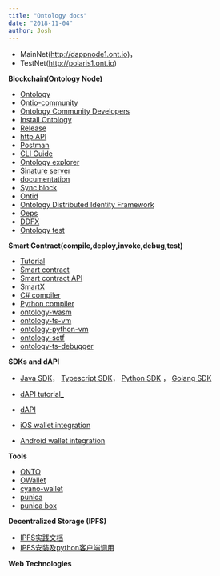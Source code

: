 ```yaml
---
title: "Ontology docs"
date: "2018-11-04"
author: Josh
---
```


* MainNet(http://dappnode1.ont.io)，
* TestNet(http://polaris1.ont.io)


**Blockchain(Ontology Node)**

* [Ontology](https://github.com/ontio/ontology)
* [Ontio-community](https://github.com/ontio-community/)
* [Ontology Community Developers](https://github.com/OntologyCommunityDevelopers) 
* [Install Ontology](https://ontio.github.io/documentation/install_en.html)
* [Release](https://github.com/ontio/ontology/releases)
* [http API](https://ontio.github.io/documentation/rpc_api_en.html)
* [Postman](https://documenter.getpostman.com/view/1459587/RWaRP68Y)
* [CLI Guide](https://github.com/ontio/ontology/blob/master/docs/specifications/cli_user_guide_CN.md)
* [Ontology explorer](https://explorer.ont.io/)
* [Sinature server](https://github.com/ontio/ontology/blob/master/docs/specifications/sigsvr_CN.md)
* [documentation](https://ontio.github.io/documentation/)
* [Sync block](https://github.com/zzsZhou/OntSynHandler)
* [Ontid](https://ontio.github.io/documentation/ontology_DID_en.html)
* [Ontology Distributed Identity Framework](https://github.com/ontio/ontology-DID)
* [Oeps](https://github.com/ontio/OEPs)
* [DDFX](https://github.com/ontio/ontology-ddxf)
* [Ontology test](https://github.com/ontio/ontology-test)

**Smart Contract(compile,deploy,invoke,debug,test)**

* [Tutorial](https://ontio.github.io/documentation/Introduction_of_Ontology_Smart_Contract_en.html)
* [Smart contract](https://github.com/ontio/ontology-smartcontract)
* [Smart contract API](https://apidoc.ont.io/smartcontract/)
* [SmartX](https://smartx.ont.io/)
* [C# compiler](https://github.com/ontio/ontology-compiler)
* [Python compiler](https://github.com/ontio/neo-boa)
* [ontology-wasm](https://github.com/ontio/ontology-wasm)
* [ontology-ts-vm](https://github.com/OntologyCommunityDevelopers/ontology-ts-vm)
* [ontology-python-vm](https://github.com/ontio-community/ontology-python-vm)
* [ontology-sctf](https://github.com/ontio-community/ontology-sctf)
* [ontology-ts-debugger](https://github.com/trueinsider/ontology-ts-debugger)

**SDKs and dAPI**

* [Java SDK](https://github.com/ontio/ontology-java-sdk)， [Typescript SDK](https://github.com/ontio/ontology-ts-sdk)， [Python SDK](https://github.com/ontio/ontology-python-sdk) ， [Golang SDK](https://github.com/ontio/ontology-go-sdk)
* [dAPI tutorial_](https://ontio.github.io/documentation/ontology_dapp_dev_tutorial_en.html)
* [dAPI](https://github.com/ontio/ontology-dapi)

* [iOS wallet integration](https://ontio.github.io/documentation/ontology_wallet_dev_ts_sdk_en.html)
* [Android wallet integration](https://ontio.github.io/documentation/ontology_wallet_dev_android_en.html)


**Tools**

* [ONTO](https://github.com/punica-box/)
* [OWallet](https://github.com/ontio/OWallet)
* [cyano-wallet](https://github.com/OntologyCommunityDevelopers/cyano-wallet)
* [punica](https://github.com/punicasuite)
* [punica box](https://github.com/punica-box/)


**Decentralized Storage (IPFS)**

* [IPFS实践文档](https://github.com/ChainBook/IPFS-For-Chinese)
* [IPFS安装及python客户端调用](https://github.com/lucas7788/workingdata/tree/master/ipfs)

**Web Technologies**









